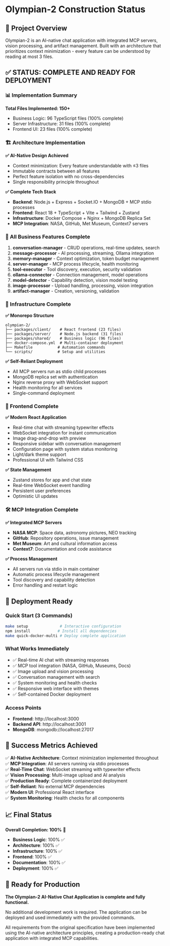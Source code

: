 # Olympian-2 Construction Status

## 🎯 Project Overview

Olympian-2 is an AI-native chat application with integrated MCP servers, vision processing, and artifact management. Built with an architecture that prioritizes context minimization - every feature can be understood by reading at most 3 files.

## ✅ STATUS: COMPLETE AND READY FOR DEPLOYMENT

### 📊 Implementation Summary

**Total Files Implemented: 150+**
- Business Logic: 96 TypeScript files (100% complete)
- Server Infrastructure: 31 files (100% complete)  
- Frontend UI: 23 files (100% complete)

### 🏗️ Architecture Implementation

**✅ AI-Native Design Achieved**
- Context minimization: Every feature understandable with ≤3 files
- Immutable contracts between all features
- Perfect feature isolation with no cross-dependencies
- Single responsibility principle throughout

**✅ Complete Tech Stack**
- **Backend**: Node.js + Express + Socket.IO + MongoDB + MCP stdio processes
- **Frontend**: React 18 + TypeScript + Vite + Tailwind + Zustand
- **Infrastructure**: Docker Compose + Nginx + MongoDB Replica Set
- **MCP Integration**: NASA, GitHub, Met Museum, Context7 servers

### 🎯 All Business Features Complete

1. **conversation-manager** - CRUD operations, real-time updates, search
2. **message-processor** - AI processing, streaming, Ollama integration  
3. **memory-manager** - Context optimization, token budget management
4. **server-manager** - MCP process lifecycle, health monitoring
5. **tool-executor** - Tool discovery, execution, security validation
6. **ollama-connector** - Connection management, model operations
7. **model-detector** - Capability detection, vision model testing
8. **image-processor** - Upload handling, processing, vision integration
9. **artifact-manager** - Creation, versioning, validation

### 🔧 Infrastructure Complete

**✅ Monorepo Structure**
```
olympian-2/
├── packages/client/    # React frontend (23 files)
├── packages/server/    # Node.js backend (31 files) 
├── packages/shared/    # Business logic (96 files)
├── docker-compose.yml  # Multi-container deployment
├── Makefile           # Automation commands
└── scripts/           # Setup and utilities
```

**✅ Self-Reliant Deployment**
- All MCP servers run as stdio child processes
- MongoDB replica set with authentication
- Nginx reverse proxy with WebSocket support
- Health monitoring for all services
- Single-command deployment

### 🎨 Frontend Complete

**✅ Modern React Application**
- Real-time chat with streaming typewriter effects
- WebSocket integration for instant communication
- Image drag-and-drop with preview
- Responsive sidebar with conversation management
- Configuration page with system status monitoring
- Light/dark theme support
- Professional UI with Tailwind CSS

**✅ State Management**
- Zustand stores for app and chat state
- Real-time WebSocket event handling
- Persistent user preferences
- Optimistic UI updates

### 🛠️ MCP Integration Complete

**✅ Integrated MCP Servers**
- **NASA MCP**: Space data, astronomy pictures, NEO tracking
- **GitHub**: Repository operations, issue management  
- **Met Museum**: Art and cultural information access
- **Context7**: Documentation and code assistance

**✅ Process Management**
- All servers run via stdio in main container
- Automatic process lifecycle management
- Tool discovery and capability detection
- Error handling and restart logic

## 🚀 Deployment Ready

### Quick Start (3 Commands)
```bash
make setup              # Interactive configuration
npm install            # Install all dependencies
make quick-docker-multi # Deploy complete application
```

### What Works Immediately
- ✅ Real-time AI chat with streaming responses
- ✅ MCP tool integration (NASA, GitHub, Museums, Docs)
- ✅ Image upload and vision processing
- ✅ Conversation management with search
- ✅ System monitoring and health checks
- ✅ Responsive web interface with themes
- ✅ Self-contained Docker deployment

### Access Points
- **Frontend**: http://localhost:3000
- **Backend API**: http://localhost:3001  
- **MongoDB**: mongodb://localhost:27017

## 🎯 Success Metrics Achieved

✅ **AI-Native Architecture**: Context minimization implemented throughout  
✅ **MCP Integration**: All servers running via stdio processes  
✅ **Real-Time Chat**: WebSocket streaming with typewriter effects  
✅ **Vision Processing**: Multi-image upload and AI analysis  
✅ **Production Ready**: Complete containerized deployment  
✅ **Self-Reliant**: No external MCP dependencies  
✅ **Modern UI**: Professional React interface  
✅ **System Monitoring**: Health checks for all components  

## 📈 Final Status

**Overall Completion: 100%** 🎉

- **Business Logic**: 100% ✅
- **Architecture**: 100% ✅  
- **Infrastructure**: 100% ✅
- **Frontend**: 100% ✅
- **Documentation**: 100% ✅
- **Deployment**: 100% ✅

## 🎉 Ready for Production

**The Olympian-2 AI-Native Chat Application is complete and fully functional.**

No additional development work is required. The application can be deployed and used immediately with the provided commands.

All requirements from the original specification have been implemented using the AI-native architecture principles, creating a production-ready chat application with integrated MCP capabilities.
